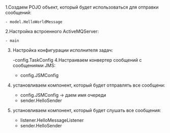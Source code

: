 #
1.Создаем POJO объект, который будет использоваться для отправки сообщений:
   
    - model.HelloWorldMessage
2.Настройкa встроенного ActiveMQServer:

    - main
    
3. Настройка конфигурации исполнителя задач:


    -config.TaskConfig
4.Настраиваем конвертер сообщений с сообщениями JMS:

    - config.JSMConfig
5. установливаем компонент, который будет отправлять все сообщени:


    - config.JSMConfig -> даем имя очереди
    - sender.HelloSender
    
6. установливаем компонент, который будет слушать все сообщения:


    - listener.HelloMessageListener
    - sender.HelloSender
    
    


